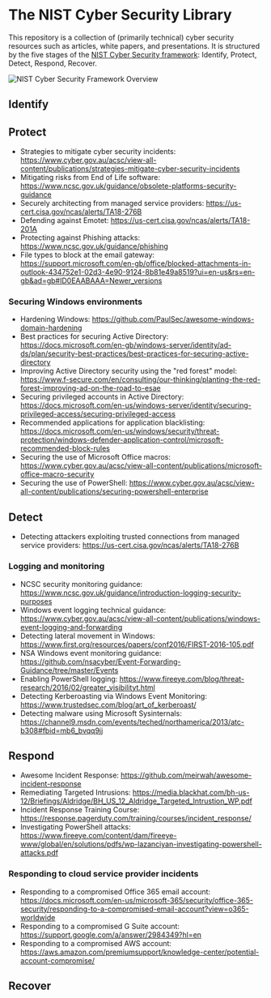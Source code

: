 # The NIST Cyber Security Library
This repository is a collection of (primarily technical) cyber security resources such as articles, white papers, and presentations. It is structured by the five stages of the [NIST Cyber Security framework](https://www.nist.gov/cyberframework): Identify, Protect, Detect, Respond, Recover.

![NIST Cyber Security Framework Overview](https://i.imgur.com/VSLgKPZ.png)
## Identify
## Protect
* Strategies to mitigate cyber security incidents: https://www.cyber.gov.au/acsc/view-all-content/publications/strategies-mitigate-cyber-security-incidents
* Mitigating risks from End of Life software: https://www.ncsc.gov.uk/guidance/obsolete-platforms-security-guidance
* Securely architecting from managed service providers: https://us-cert.cisa.gov/ncas/alerts/TA18-276B
* Defending against Emotet: https://us-cert.cisa.gov/ncas/alerts/TA18-201A
* Protecting against Phishing attacks: https://www.ncsc.gov.uk/guidance/phishing
* File types to block at the email gateway: https://support.microsoft.com/en-gb/office/blocked-attachments-in-outlook-434752e1-02d3-4e90-9124-8b81e49a8519?ui=en-us&rs=en-gb&ad=gb#ID0EAABAAA=Newer_versions
### Securing Windows environments
* Hardening Windows: https://github.com/PaulSec/awesome-windows-domain-hardening
* Best practices for securing Active Directory: https://docs.microsoft.com/en-gb/windows-server/identity/ad-ds/plan/security-best-practices/best-practices-for-securing-active-directory
* Improving Active Directory security using the "red forest" model: https://www.f-secure.com/en/consulting/our-thinking/planting-the-red-forest-improving-ad-on-the-road-to-esae
* Securing privileged accounts in Active Directory: https://docs.microsoft.com/en-us/windows-server/identity/securing-privileged-access/securing-privileged-access
* Recommended applications for application blacklisting: https://docs.microsoft.com/en-us/windows/security/threat-protection/windows-defender-application-control/microsoft-recommended-block-rules
* Securing the use of Microsoft Office macros: https://www.cyber.gov.au/acsc/view-all-content/publications/microsoft-office-macro-security
* Securing the use of PowerShell: https://www.cyber.gov.au/acsc/view-all-content/publications/securing-powershell-enterprise
## Detect
* Detecting attackers exploiting trusted connections from managed service providers: https://us-cert.cisa.gov/ncas/alerts/TA18-276B
### Logging and monitoring
* NCSC security monitoring guidance: https://www.ncsc.gov.uk/guidance/introduction-logging-security-purposes
* Windows event logging technical guidance: https://www.cyber.gov.au/acsc/view-all-content/publications/windows-event-logging-and-forwarding
* Detecting lateral movement in Windows: https://www.first.org/resources/papers/conf2016/FIRST-2016-105.pdf
* NSA Windows event monitoring guidance: https://github.com/nsacyber/Event-Forwarding-Guidance/tree/master/Events
* Enabling PowerShell logging: https://www.fireeye.com/blog/threat-research/2016/02/greater_visibilityt.html
* Detecting Kerberoasting via Windows Event Monitoring: https://www.trustedsec.com/blog/art_of_kerberoast/
* Detecting malware using Microsoft Sysinternals: https://channel9.msdn.com/events/teched/northamerica/2013/atc-b308#fbid=mb6_bvqq9jj
## Respond
* Awesome Incident Response: https://github.com/meirwah/awesome-incident-response
* Remediating Targeted Intrusions: https://media.blackhat.com/bh-us-12/Briefings/Aldridge/BH_US_12_Aldridge_Targeted_Intrustion_WP.pdf
* Incident Response Training Course: https://response.pagerduty.com/training/courses/incident_response/
* Investigating PowerShell attacks: https://www.fireeye.com/content/dam/fireeye-www/global/en/solutions/pdfs/wp-lazanciyan-investigating-powershell-attacks.pdf
### Responding to cloud service provider incidents
* Responding to a compromised Office 365 email account: https://docs.microsoft.com/en-us/microsoft-365/security/office-365-security/responding-to-a-compromised-email-account?view=o365-worldwide
* Responding to a compromised G Suite account: https://support.google.com/a/answer/2984349?hl=en
* Responding to a compromised AWS account: https://aws.amazon.com/premiumsupport/knowledge-center/potential-account-compromise/
## Recover
